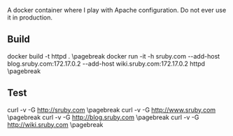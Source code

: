 A docker container where I play with Apache configuration. Do not ever use it in
production.

## Build
docker build -t httpd . \pagebreak
docker run -it -h sruby.com --add-host blog.sruby.com:172.17.0.2 --add-host wiki.sruby.com:172.17.0.2 httpd \pagebreak

## Test
curl -v -G http://sruby.com \pagebreak
curl -v -G http://www.sruby.com \pagebreak
curl -v -G http://blog.sruby.com \pagebreak
curl -v -G http://wiki.sruby.com \pagebreak
